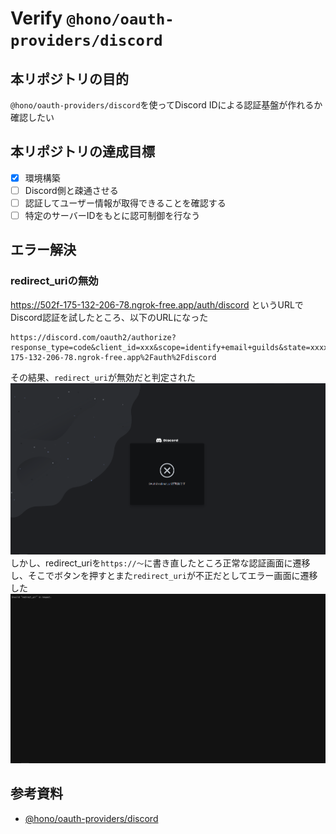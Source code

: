 # Verify `@hono/oauth-providers/discord`

## 本リポジトリの目的
`@hono/oauth-providers/discord`を使ってDiscord IDによる認証基盤が作れるか確認したい

## 本リポジトリの達成目標
- [x] 環境構築
- [ ] Discord側と疎通させる
- [ ] 認証してユーザー情報が取得できることを確認する
- [ ] 特定のサーバーIDをもとに認可制御を行なう

## エラー解決
### redirect_uriの無効
https://502f-175-132-206-78.ngrok-free.app/auth/discord というURLでDiscord認証を試したところ、以下のURLになった

```
https://discord.com/oauth2/authorize?response_type=code&client_id=xxx&scope=identify+email+guilds&state=xxxx&prompt=consent&redirect_uri=http%3A%2F%2F502f-175-132-206-78.ngrok-free.app%2Fauth%2Fdiscord
```

その結果、`redirect_uri`が無効だと判定された
![`redirect_uri`が無効だというDiscord側のエラー画面](./.github/assets/discord_error.png)
しかし、redirect_uriを`https://～`に書き直したところ正常な認証画面に遷移し、そこでボタンを押すとまた`redirect_uri`が不正だとしてエラー画面に遷移した
![`redirect_uri`が無効だというアプリ側のエラー画面](./.github/assets/app_error.png)

## 参考資料
- [@hono/oauth-providers/discord](https://github.com/honojs/middleware/tree/main/packages/oauth-providers#discord)
